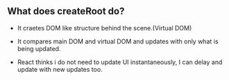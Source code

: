 ## What does createRoot do?

- It craetes DOM like structure behind the scene.(Virtual DOM)
- It compares main DOM and virtual DOM and updates with only what is being updated.

- React thinks i do not need to update UI instantaneously, I can delay and update with new updates too.
